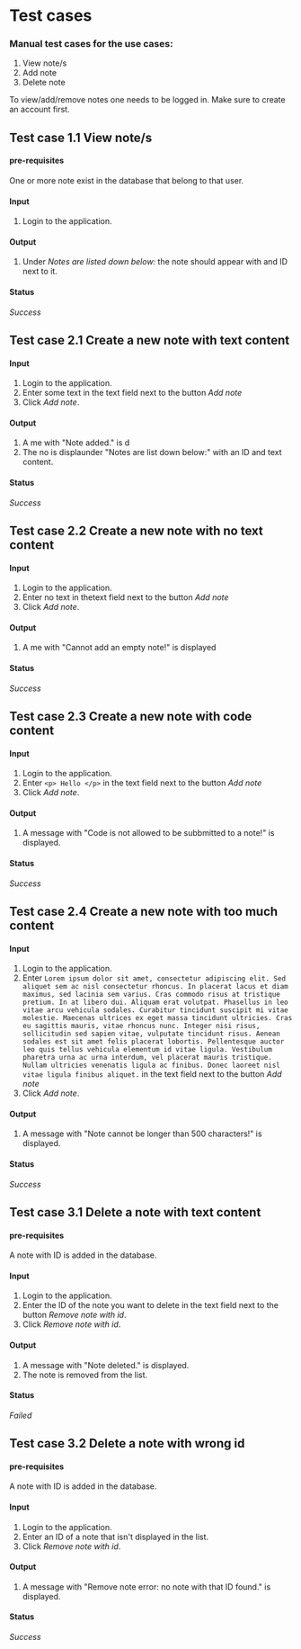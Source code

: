 
# Test cases

### Manual test cases for the use cases:
1. View note/s
2. Add note
3. Delete note

To view/add/remove notes one needs to be logged in. Make sure to create an account first.
## Test case 1.1 View note/s
#### pre-requisites
One or more note exist in the database that belong to that user.
#### Input 
1. Login to the application.
#### Output 
1. Under _Notes are listed down below:_ the note should appear with and ID next to it.
#### Status
_Success_
## Test case 2.1 Create a new note with text content
#### Input 
1. Login to the application.
2. Enter some text in the text field next to the button _Add note_
3. Click _Add note_.
#### Output 
1. A me with "Note added." is d
2. The no is displaunder "Notes are list down below:" with an ID and text content.
#### Status
_Success_
## Test case 2.2 Create a new note with no text content
#### Input 
1. Login to the application.
2. Enter no text in thetext field next to the button _Add note_
3. Click _Add note_.
#### Output 
1. A me with "Cannot add an empty note!" is displayed
#### Status
_Success_
## Test case 2.3 Create a new note with code content
#### Input 
1. Login to the application.
2. Enter `<p> Hello </p>` in the text field next to the button _Add note_
3. Click _Add note_.
#### Output 
1. A message with "Code is not allowed to be subbmitted to a note!" is displayed.
#### Status
_Success_

## Test case 2.4 Create a new note with too much content
#### Input 
1. Login to the application.
2. Enter `Lorem ipsum dolor sit amet, consectetur adipiscing elit. Sed aliquet sem ac nisl consectetur rhoncus. In placerat lacus et diam maximus, sed lacinia sem varius. Cras commodo risus at tristique pretium. In at libero dui. Aliquam erat volutpat. Phasellus in leo vitae arcu vehicula sodales. Curabitur tincidunt suscipit mi vitae molestie. Maecenas ultrices ex eget massa tincidunt ultricies. Cras eu sagittis mauris, vitae rhoncus nunc. Integer nisi risus, sollicitudin sed sapien vitae, vulputate tincidunt risus. Aenean sodales est sit amet felis placerat lobortis. Pellentesque auctor leo quis tellus vehicula elementum id vitae ligula. Vestibulum pharetra urna ac urna interdum, vel placerat mauris tristique. Nullam ultricies venenatis ligula ac finibus. Donec laoreet nisl vitae ligula finibus aliquet.`  in the text field next to the button _Add note_
3. Click _Add note_.
#### Output 
1. A message with "Note cannot be longer than 500 characters!" is displayed.
#### Status
_Success_

## Test case 3.1 Delete a note with text content
#### pre-requisites
A note with ID is added in the database.
#### Input 
1. Login to the application.
2. Enter the ID of the note you want to delete in the text field next to the button _Remove note with id_.
3. Click _Remove note with id_.
#### Output 
1. A message with "Note deleted." is displayed.
2. The note is removed from the list.
#### Status
_Failed_
## Test case 3.2 Delete a note with wrong id
#### pre-requisites
A note with ID is added in the database.
#### Input 
1. Login to the application.
2. Enter an ID of a note that isn't displayed in the list.
3. Click _Remove note with id_.
#### Output 
1. A message with "Remove note error: no note with that ID found." is displayed.
#### Status
_Success_

